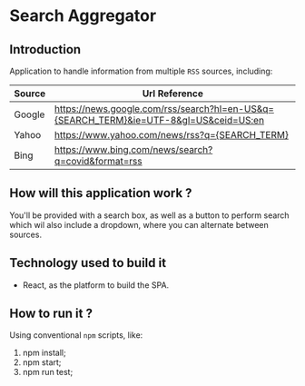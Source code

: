 # Search Aggregator

## Introduction

Application to handle information from multiple `RSS` sources, including:

| Source | Url Reference                                                                         |
| ------ | ------------------------------------------------------------------------------------- |
| Google | https://news.google.com/rss/search?hl=en-US&q={SEARCH_TERM}&ie=UTF-8&gl=US&ceid=US:en |
| Yahoo  | https://www.yahoo.com/news/rss?q={SEARCH_TERM}                                        |
| Bing   | https://www.bing.com/news/search?q=covid&format=rss                                   |

## How will this application work ?

You'll be provided with a search box, as well as a button to perform search which wil also include a dropdown, where you can alternate between sources.

## Technology used to build it

- React, as the platform to build the SPA.

## How to run it ?

Using conventional `npm` scripts, like:

1. npm install;
2. npm start;
3. npm run test;

